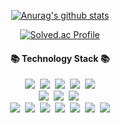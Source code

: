 <div align=center>
  
  [![Anurag's github stats](https://github-readme-stats.vercel.app/api?username={qkrqudcks7}&show_icons=true&theme={dark})](https://github.com/{username}/github-readme-stats)
  
  [![Solved.ac Profile](http://mazassumnida.wtf/api/v2/generate_badge?boj=qkrqudcks7)](https://solved.ac/qkrqudcks7/)
  
  <h4 align="center">📚 Technology Stack 📚</h4>
  <p align="center">
  <img src="https://img.shields.io/badge/-Python-blue"/>&nbsp
  <img src="https://img.shields.io/badge/-JAVA-orange"/>&nbsp
  <img src="https://img.shields.io/badge/-Spring-yellow"/>&nbsp
  <img src="https://img.shields.io/badge/-SpringBoot-navy"/>&nbsp
  <img src="https://img.shields.io/badge/-JPA-blue"/>
 <br>
  <img src="https://img.shields.io/badge/-JavaScript-blue"/>&nbsp
  <img src="https://img.shields.io/badge/-Vuejs-yellow"/>&nbsp
  <img src="https://img.shields.io/badge/-vuex-green"/>&nbsp
 <br>
  <img src="https://img.shields.io/badge/-MySQL-blue"/>&nbsp
  <img src="https://img.shields.io/badge/-Postgresql-critical"/>&nbsp
  <img src="https://img.shields.io/badge/-AWS-black"/>&nbsp
  <img src="https://img.shields.io/badge/-EC2-ff69b4"/>&nbsp
  <img src="https://img.shields.io/badge/-RDS-red"/>&nbsp
  <img src="https://img.shields.io/badge/-S3-inactive"/>&nbsp
    <img src="https://img.shields.io/badge/-jenkins-brightgreen"/>
 </p>
</div>
